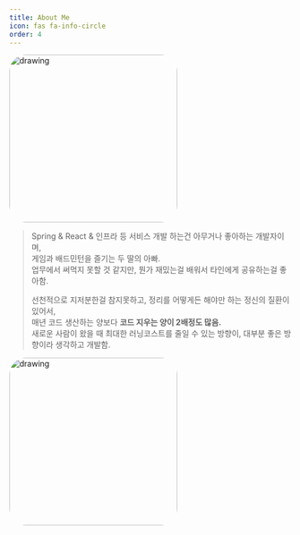 ```yaml
---
title: About Me
icon: fas fa-info-circle
order: 4
---
```

<img src="https://user-images.githubusercontent.com/22016317/180900224-a9898dd3-9817-47e8-96f8-16d23b92f32c.png" alt="drawing" width="300" style="border-radius: 30px"/>

> Spring & React & 인프라 등 서비스 개발 하는건 아무거나 좋아하는 개발자이며, <br>
> 게임과 배드민턴을 즐기는 두 딸의 아빠.<br>
> 업무에서 써먹지 못할 것 같지만, 뭔가 재밌는걸 배워서 타인에게 공유하는걸 좋아함. <br>
>
> 선천적으로 지저분한걸 참지못하고, 정리를 어떻게든 해야만 하는 정신의 질환이 있어서,<br>
> 매년 코드 생산하는 양보다 **코드 지우는 양이 2배정도 많음.** <br>
> 새로운 사람이 왔을 때 최대한 러닝코스트를 줄일 수 있는 방향이, 대부분 좋은 방향이라 생각하고 개발함.

<img src="https://user-images.githubusercontent.com/22016317/180340085-ed48c2b4-6bc9-4a03-995a-4c139fed4ed3.jpg" alt="drawing" width="300" style="border-radius: 30px"/>
